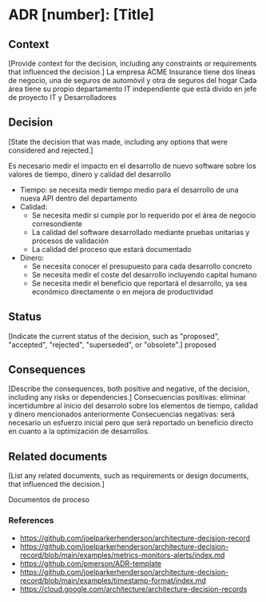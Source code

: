 # ADR [number]: [Title]

## Context

[Provide context for the decision, including any constraints or requirements that influenced the decision.]
La empresa ACME Insurance tiene dos líneas de negocio, una de seguros de automóvil y otra de seguros del hogar
Cada área tiene su propio departamento IT independiente que está divido en jefe de proyecto IT y Desarrolladores

## Decision
[State the decision that was made, including any options that were considered and rejected.]

Es necesario medir el impacto en el desarrollo de nuevo software sobre los valores de tiempo, dinero y calidad del desarrollo
- Tiempo: se necesita medir tiempo medio para el desarrollo de una nueva API dentro del departamento
- Calidad: 
  - Se necesita medir si cumple por lo requerido por el área de negocio corresondiente
  - La calidad del software desarrollado mediante pruebas unitarias y procesos de validación
  - La calidad del proceso que estará documentado 
- Dinero:
   - Se necesita conocer el presupuesto para cada desarrollo concreto
   - Se necesita medir el coste del desarrollo incluyendo capital humano
   - Se necesita medir el beneficio que reportará el desarrollo, ya sea económico directamente o en mejora de productividad


## Status

[Indicate the current status of the decision, such as "proposed", "accepted", "rejected", "superseded", or "obsolete".]
proposed

## Consequences

[Describe the consequences, both positive and negative, of the decision, including any risks or dependencies.]
Consecuencias positivas: eliminar incertidumbre al inicio del desarrolo sobre los elementos de tiempo, calidad y dinero mencionados anteriormente
Consecuencias negativas: será necesario un esfuerzo inicial pero que será reportado un beneficio directo en cuanto a la optimización de desarrollos.

## Related documents

[List any related documents, such as requirements or design documents, that influenced the decision.]

Documentos de proceso

### References
- https://github.com/joelparkerhenderson/architecture-decision-record
- https://github.com/joelparkerhenderson/architecture-decision-record/blob/main/examples/metrics-monitors-alerts/index.md
- https://github.com/pmerson/ADR-template
- https://github.com/joelparkerhenderson/architecture-decision-record/blob/main/examples/timestamp-format/index.md
- https://cloud.google.com/architecture/architecture-decision-records
